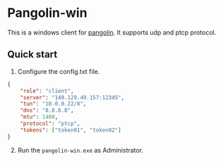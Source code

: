 # Pangolin-win
This is a windows client for [pangolin](https://github.com/xitongsys/pangolin).
It supports udp and ptcp protocol.

## Quick start
1. Configure the config.txt file. 
```json
{
    "role": "client",
    "server": "149.129.49.157:12345",
    "tun": "10.0.0.22/8",
    "dns": "8.8.8.8",
    "mtu": 1400,
    "protocol": "ptcp",
    "tokens": ["token01", "token02"]
}
```

2. Run the ```pangolin-win.exe``` as Administrator.
